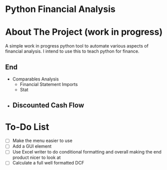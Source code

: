# Python Financial Analysis 

# About The Project (work in progress)
A simple work in progress python tool to automate various aspects of financial analysis. I intend to use this to teach python for finance.

## End 
- Comparables Analysis
    - Financial Statement Imports
    - Stat
- Discounted Cash Flow
    - 

# To-Do List
- [ ] Make the menu easier to use
- [ ] Add a GUI element
- [ ] Use Excel writer to do conditional formatting and overall making the end product nicer to look at
- [ ] Calculate a full well formatted DCF
